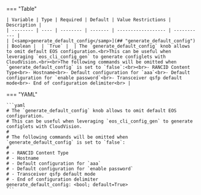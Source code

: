 <!--
  ~ Copyright (c) 2024 Arista Networks, Inc.
  ~ Use of this source code is governed by the Apache License 2.0
  ~ that can be found in the LICENSE file.
  -->
=== "Table"

    | Variable | Type | Required | Default | Value Restrictions | Description |
    | -------- | ---- | -------- | ------- | ------------------ | ----------- |
    | [<samp>generate_default_config</samp>](## "generate_default_config") | Boolean |  | `True` |  | The `generate_default_config` knob allows to omit default EOS configuration.<br>This can be useful when leveraging `eos_cli_config_gen` to generate configlets with CloudVision.<br><br>The following commands will be omitted when `generate_default_config` is set to `false`:<br><br>- RANCID Content Type<br>- Hostname<br>- Default configuration for `aaa`<br>- Default configuration for `enable password`<br>- Transceiver qsfp default mode<br>- End of configuration delimiter<br> |

=== "YAML"

    ```yaml
    # The `generate_default_config` knob allows to omit default EOS configuration.
    # This can be useful when leveraging `eos_cli_config_gen` to generate configlets with CloudVision.
    #
    # The following commands will be omitted when `generate_default_config` is set to `false`:
    #
    # - RANCID Content Type
    # - Hostname
    # - Default configuration for `aaa`
    # - Default configuration for `enable password`
    # - Transceiver qsfp default mode
    # - End of configuration delimiter
    generate_default_config: <bool; default=True>
    ```
